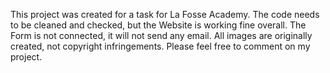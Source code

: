 This project was created for a task for La Fosse Academy.
The code needs to be cleaned and checked, but the Website is working fine overall.
The Form is not connected, it will not send any email.
All images are originally created, not copyright infringements.
Please feel free to comment on my project.
